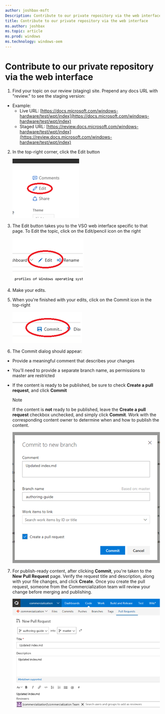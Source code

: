 ```yaml
---
author: joshbax-msft
Description: Contribute to our private repository via the web interface
title: Contribute to our private repository via the web interface
ms.author: joshbax
ms.topic: article
ms.prod: windows
ms.technology: windows-oem
---
```

# Contribute to our private repository via the web interface
1. Find your topic on our review (staging) site. Prepend any docs URL with "review." to see the staging version:
  - Example:
    - Live URL: [https://docs.microsoft.com/windows-hardware/test/wpt/index](https://docs.microsoft.com/windows-hardware/test/wpt/index)
    - Staged URL: [https://review.docs.microsoft.com/windows-hardware/test/wpt/index](https://review.docs.microsoft.com/windows-hardware/test/wpt/index)

2. In the top-right corner, click the Edit button

    ![Edit button](images/edit-button.png)
3. The Edit button takes you to the VSO web interface specific to that page. To Edit the topic, click on the Edit/pencil icon on the right

    ![Pencil icon](images/pencil-icon.png)
4. Make your edits.

5. When you're finished with your edits, click on the Commit icon in the top-right

    ![Commit icon](images/commit-icon.png)

6. The Commit dialog should appear:
  - Provide a meaningful comment that describes your changes
  - You'll need to provide a separate branch name, as permissions to master are restricted
  - If the content is ready to be published, be sure to check **Create a pull request**, and click **Commit**
  
    > [!NOTE]
    > If the content is **not** ready to be published, leave the **Create a pull request** checkbox unchecked, and simply click **Commit**. Work with the corresponding content owner to determine when and how to publish the content.

    ![Commit dialog](images/commit-dialog.png)

7. For publish-ready content, after clicking **Commit**, you're taken to the **New Pull Request** page. Verify the request title and description, along with your file changes, and click **Create**. Once you create the pull request, someone from the Commercialization team will review your change before merging and publishing.

    ![Create pull request](images/create-pull-request.png)